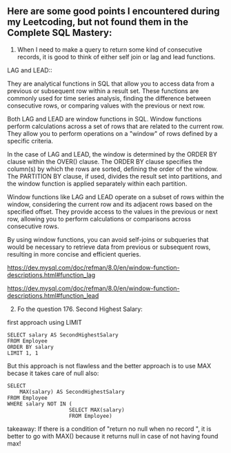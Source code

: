 
## Here are some good points I encountered during my Leetcoding, but not found them in the Complete SQL Mastery:

1. When I need to make a query to return some kind of consecutive records, it is good to think of either self join or lag and lead functions.

LAG and LEAD::

They are analytical functions in SQL that allow you to access data from a previous or subsequent row within a result set. These functions are commonly used for time series analysis, finding the difference between consecutive rows, or comparing values with the previous or next row.

Both LAG and LEAD are window functions in SQL. Window functions perform calculations across a set of rows that are related to the current row. They allow you to perform operations on a "window" of rows defined by a specific criteria.

In the case of LAG and LEAD, the window is determined by the ORDER BY clause within the OVER() clause. The ORDER BY clause specifies the column(s) by which the rows are sorted, defining the order of the window. The PARTITION BY clause, if used, divides the result set into partitions, and the window function is applied separately within each partition.

Window functions like LAG and LEAD operate on a subset of rows within the window, considering the current row and its adjacent rows based on the specified offset. They provide access to the values in the previous or next row, allowing you to perform calculations or comparisons across consecutive rows.

By using window functions, you can avoid self-joins or subqueries that would be necessary to retrieve data from previous or subsequent rows, resulting in more concise and efficient queries.

https://dev.mysql.com/doc/refman/8.0/en/window-function-descriptions.html#function_lag

https://dev.mysql.com/doc/refman/8.0/en/window-function-descriptions.html#function_lead

2. Fo the question 176. Second Highest Salary:

first approach using LIMIT

    SELECT salary AS SecondHighestSalary
    FROM Employee
    ORDER BY salary
    LIMIT 1, 1

But this approach is not flawless and the better approach is to use MAX becase it takes care of null also:

    SELECT 
        MAX(salary) AS SecondHighestSalary
    FROM Employee
    WHERE salary NOT IN ( 
                        SELECT MAX(salary)
                        FROM Employee)

takeaway:
If there is a condition of "return no null when no record ", it is better to go with MAX() because it returns null in case of not having found max!
